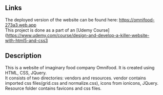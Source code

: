 ## Links

The deployed version of the website can be found here: https://omnifood-273a3.web.app \
This project is done as a part of an [Udemy Course](https://www.udemy.com/course/design-and-develop-a-killer-website-with-html5-and-css3

## Description

This is a website of imaginary food company Omnifood. It is created using HTML, CSS, JQuery. \
It consists of two directories: vendors and resources. vendor contains imported css files(grid.css and normalize.css), icons from ionicons, JQuery. \
Resource folder contains favicons and css files.
